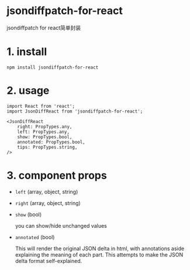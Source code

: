 # jsondiffpatch-for-react
jsondiffpatch for react简单封装

# 1. install

    npm install jsondiffpatch-for-react

# 2. usage

    import React from 'react';
    import JsonDiffReact from 'jsondiffpatch-for-react';

    <JsonDiffReact
        right: PropTypes.any,
        left: PropTypes.any,
        show: PropTypes.bool,
        annotated: PropTypes.bool,
        tips: PropTypes.string,
    />

# 3. component props

* `left` (array, object, string)
* `right` (array, object, string)
* `show` (bool)

    you can show/hide unchanged values

* `annotated` (bool)

    This will render the original JSON delta in html, with annotations aside explaining the meaning of each part. This attempts to make the JSON delta format self-explained.
